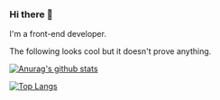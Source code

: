 ### Hi there 👋

I'm a front-end developer.

The following looks cool but it doesn't prove anything.

[![Anurag's github stats](https://github-readme-stats.vercel.app/api?username=ykzhukian&theme=dracula)](https://github.com/anuraghazra/github-readme-stats)

[![Top Langs](https://github-readme-stats.vercel.app/api/top-langs/?username=ykzhukian&layout=compact&theme=dracula)](https://github.com/anuraghazra/github-readme-stats)

